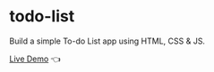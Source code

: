 # todo-list

Build a simple To-do List app using HTML, CSS & JS.

[Live Demo](https://htmlpreview.github.io/?https://github.com/dcksn-c/todo-list/blob/main/dist/index.html) :point_left: